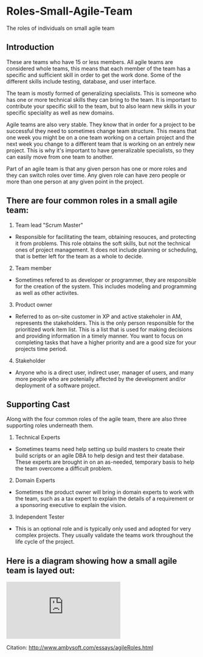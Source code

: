 # Roles-Small-Agile-Team
The roles of individuals on small agile team 

## Introduction

These are teams who have 15 or less members. All agile teams are considered whole teams, this means that each member of the team has a specific and sufficient skill in order to get the work done. Some of the different skills include testing, database, and user interface.

The team is mostly formed of generalizing specialists. This is someone who has one or more technical skills they can bring to the team. It is important to contribute your specific skill to the team, but to also learn new skills in your specific speciality as well as new domains. 

Agile teams are also very stable. They know that in order for a project to be successful they need to sometimes change team structure. This means that one week you might be on a one team working on a certain project and the next week you change to a different team that is working on an entrely new project. This is why it's important to have generalizable specialists, so they can easily move from one team to another. 

Part of an agile team is that any given person has one or more roles and they can switch roles over time. Any given role can have zero people or more than one person at any given point in the project. 

## There are four common roles in a small agile team:

1. Team lead "Scrum Master"
- Responsible for facilitating the team, obtaining resouces, and protecting it from problems. This role obtains the soft skills, but not the technical ones of project management. It does not include planning or scheduling, that is better left for the team as a whole to decide. 

2. Team member
- Sometimes refered to as developer or programmer, they are responsible for the creation of the system. This includes modeling and programming as well as other activites. 

3. Product owner
- Referred to as on-site customer in XP and active stakeholer in AM, represents the stakeholders. This is the only person responsible for the prioritized work item list. This is a list that is used for making decisions and providing information in a timely manner. You want to focus on completing tasks that have a higher priority and are a good size for your projects time period.

4. Stakeholder
- Anyone who is a direct user, indirect user, manager of users, and many more people who are potenially affected by the development and/or deployment of a software project. 

## Supporting Cast

Along with the four common roles of the agile team, there are also three supporting roles underneath them.

1. Technical Experts
- Sometimes teams need help setting up build masters to create their build scripts or an agile DBA to help design and test their database. These experts are brought in on an as-needed, temporary basis to help the team overcome a difficult problem.

2. Domain Experts
- Sometimes the product owner will bring in domain experts to work with the team, such as a tax expert to explain the details of a requirement or a sponsoring executive to explain the vision. 

3. Independent Tester
- This is an optional role and is typically only used and adopted for very complex projects. They usually validate the teams work throughout the life cycle of the project. 

## Here is a diagram showing how a small agile team is layed out:
![Image of small agile team](http://www.ambysoft.com/essays/agileRoles.html)

Citation: http://www.ambysoft.com/essays/agileRoles.html

